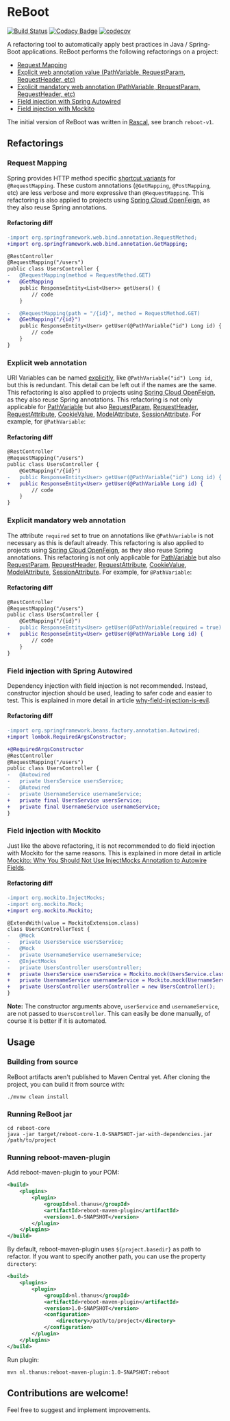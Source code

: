 # ReBoot

[![Build Status](https://travis-ci.org/thanus/reboot.svg?branch=master)](https://travis-ci.org/thanus/reboot)
[![Codacy Badge](https://api.codacy.com/project/badge/Grade/cd0621ed278f46ca9be376351aeec835)](https://www.codacy.com/manual/thanus/reboot?utm_source=github.com&amp;utm_medium=referral&amp;utm_content=thanus/reboot&amp;utm_campaign=Badge_Grade)
[![codecov](https://codecov.io/gh/thanus/reboot/branch/master/graph/badge.svg)](https://codecov.io/gh/thanus/reboot)

A refactoring tool to automatically apply best practices in Java / Spring-Boot applications.
ReBoot performs the following refactorings on a project:

*   [Request Mapping](#request-mapping)
*   [Explicit web annotation value (PathVariable, RequestParam, RequestHeader, etc)](#explicit-web-annotation)
*   [Explicit mandatory web annotation (PathVariable, RequestParam, RequestHeader, etc)](#explicit-mandatory-web-annotation)
*   [Field injection with Spring Autowired](#field-injection-with-spring-autowired)
*   [Field injection with Mockito](#field-injection-with-mockito)

The initial version of ReBoot was written in [Rascal](https://www.rascal-mpl.org), see branch `reboot-v1`.

## Refactorings

### Request Mapping

Spring provides HTTP method specific [shortcut variants](https://docs.spring.io/spring/docs/current/spring-framework-reference/web.html#mvc-ann-requestmapping)
for `@RequestMapping`. These custom annotations (`@GetMapping`, `@PostMapping`, etc) are less verbose and more
expressive than `@RequestMapping`. This refactoring is also applied to projects using [Spring Cloud OpenFeign](https://spring.io/projects/spring-cloud-openfeign),
as they also reuse Spring annotations.

#### Refactoring diff

```diff
-import org.springframework.web.bind.annotation.RequestMethod;
+import org.springframework.web.bind.annotation.GetMapping;

@RestController
@RequestMapping("/users")
public class UsersController {
-   @RequestMapping(method = RequestMethod.GET)
+   @GetMapping
    public ResponseEntity<List<User>> getUsers() {
        // code
    }

-   @RequestMapping(path = "/{id}", method = RequestMethod.GET)
+   @GetMapping("/{id}")
    public ResponseEntity<User> getUser(@PathVariable("id") Long id) {
        // code
    }
}
```

### Explicit web annotation

URI Variables can be named [explicitly](https://docs.spring.io/spring/docs/current/spring-framework-reference/web.html#mvc-ann-requestmapping-uri-templates),
like `@PathVariable("id") Long id`, but this is redundant. This detail can be left out if the names are the same. This
refactoring is also applied to projects using [Spring Cloud OpenFeign](https://spring.io/projects/spring-cloud-openfeign),
as they also reuse Spring annotations. This refactoring is not only applicable for [PathVariable](https://docs.spring.io/spring-framework/docs/current/javadoc-api/org/springframework/web/bind/annotation/PathVariable.html)
but also [RequestParam](https://docs.spring.io/spring-framework/docs/current/javadoc-api/org/springframework/web/bind/annotation/RequestParam.html), 
[RequestHeader](https://docs.spring.io/spring-framework/docs/current/javadoc-api/org/springframework/web/bind/annotation/RequestHeader.html), 
[RequestAttribute](https://docs.spring.io/spring-framework/docs/current/javadoc-api/org/springframework/web/bind/annotation/RequestAttribute.html), 
[CookieValue](https://docs.spring.io/spring-framework/docs/current/javadoc-api/org/springframework/web/bind/annotation/CookieValue.html), 
[ModelAttribute](https://docs.spring.io/spring-framework/docs/current/javadoc-api/org/springframework/web/bind/annotation/ModelAttribute.html), 
[SessionAttribute](https://docs.spring.io/spring-framework/docs/current/javadoc-api/org/springframework/web/bind/annotation/SessionAttribute.html).
For example, for `@PathVariable`:

#### Refactoring diff

```diff
@RestController
@RequestMapping("/users")
public class UsersController {
    @GetMapping("/{id}")
-   public ResponseEntity<User> getUser(@PathVariable("id") Long id) {
+   public ResponseEntity<User> getUser(@PathVariable Long id) {
        // code
    }
}
```

### Explicit mandatory web annotation

The attribute `required` set to true on annotations like `@PathVariable` is not necessary as this is default already. 
This refactoring is also applied to projects using [Spring Cloud OpenFeign](https://spring.io/projects/spring-cloud-openfeign),
as they also reuse Spring annotations. This refactoring is not only applicable for [PathVariable](https://docs.spring.io/spring-framework/docs/current/javadoc-api/org/springframework/web/bind/annotation/PathVariable.html)
but also [RequestParam](https://docs.spring.io/spring-framework/docs/current/javadoc-api/org/springframework/web/bind/annotation/RequestParam.html), 
[RequestHeader](https://docs.spring.io/spring-framework/docs/current/javadoc-api/org/springframework/web/bind/annotation/RequestHeader.html), 
[RequestAttribute](https://docs.spring.io/spring-framework/docs/current/javadoc-api/org/springframework/web/bind/annotation/RequestAttribute.html), 
[CookieValue](https://docs.spring.io/spring-framework/docs/current/javadoc-api/org/springframework/web/bind/annotation/CookieValue.html), 
[ModelAttribute](https://docs.spring.io/spring-framework/docs/current/javadoc-api/org/springframework/web/bind/annotation/ModelAttribute.html), 
[SessionAttribute](https://docs.spring.io/spring-framework/docs/current/javadoc-api/org/springframework/web/bind/annotation/SessionAttribute.html).
For example, for `@PathVariable`:

#### Refactoring diff

```diff
@RestController
@RequestMapping("/users")
public class UsersController {
    @GetMapping("/{id}")
-   public ResponseEntity<User> getUser(@PathVariable(required = true) Long id) {
+   public ResponseEntity<User> getUser(@PathVariable Long id) {
        // code
    }
}
```

### Field injection with Spring Autowired

Dependency injection with field injection is not recommended. Instead, constructor injection should be used, leading
to safer code and easier to test. This is explained in more detail in article [why-field-injection-is-evil](http://olivergierke.de/2013/11/why-field-injection-is-evil/).

#### Refactoring diff

```diff
-import org.springframework.beans.factory.annotation.Autowired;
+import lombok.RequiredArgsConstructor;

+@RequiredArgsConstructor
@RestController
@RequestMapping("/users")
public class UsersController {
-   @Autowired
-   private UsersService usersService;
-   @Autowired
-   private UsernameService usernameService;
+   private final UsersService usersService;
+   private final UsernameService usernameService;
}
```

### Field injection with Mockito

Just like the above refactoring, it is not recommended to do field injection with Mockito for the same reasons.
This is explained in more detail in article [Mockito: Why You Should Not Use InjectMocks Annotation to Autowire Fields](https://tedvinke.wordpress.com/2014/02/13/mockito-why-you-should-not-use-injectmocks-annotation-to-autowire-fields/).

#### Refactoring diff

```diff
-import org.mockito.InjectMocks;
-import org.mockito.Mock;
+import org.mockito.Mockito;

@ExtendWith(value = MockitoExtension.class)
class UsersControllerTest {
-   @Mock
-   private UsersService usersService;
-   @Mock
-   private UsernameService usernameService;
-   @InjectMocks
-   private UsersController usersController;
+   private UsersService usersService = Mockito.mock(UsersService.class);
+   private UsernameService usernameService = Mockito.mock(UsernameService.class);
+   private UsersController usersController = new UsersController();
}
```

**Note:** The constructor arguments above, `userService` and `usernameService`, are not passed to `UsersController`. 
This can easily be done manually, of course it is better if it is automated.

## Usage

### Building from source

ReBoot artifacts aren't published to Maven Central yet. After cloning the project, you can build it from source with:

```shell script
./mvnw clean install
```

### Running ReBoot jar

```shell script
cd reboot-core
java -jar target/reboot-core-1.0-SNAPSHOT-jar-with-dependencies.jar /path/to/project
```

### Running reboot-maven-plugin

Add reboot-maven-plugin to your POM:

```xml
<build>
    <plugins>
        <plugin>
            <groupId>nl.thanus</groupId>
            <artifactId>reboot-maven-plugin</artifactId>
            <version>1.0-SNAPSHOT</version>
        </plugin>
    </plugins>
</build>
```

By default, reboot-maven-plugin uses `${project.basedir}` as path to refactor. If you want to specify another path, you
can use the property `directory`:

```xml
<build>
    <plugins>
        <plugin>
            <groupId>nl.thanus</groupId>
            <artifactId>reboot-maven-plugin</artifactId>
            <version>1.0-SNAPSHOT</version>
            <configuration>
                <directory>/path/to/project</directory>
            </configuration>
        </plugin>
    </plugins>
</build>
```

Run plugin:

```shell script
mvn nl.thanus:reboot-maven-plugin:1.0-SNAPSHOT:reboot
```

## Contributions are welcome!
Feel free to suggest and implement improvements.
